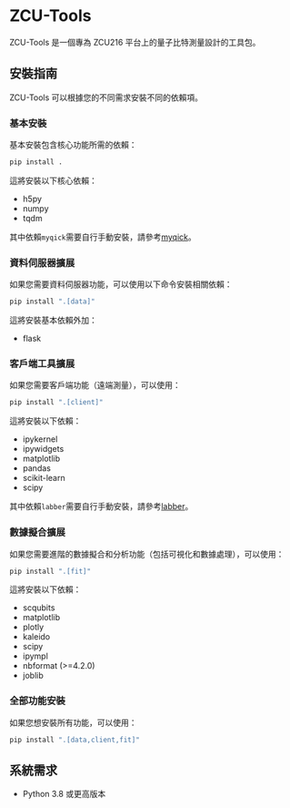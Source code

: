 # ZCU-Tools

ZCU-Tools 是一個專為 ZCU216 平台上的量子比特測量設計的工具包。

## 安裝指南

ZCU-Tools 可以根據您的不同需求安裝不同的依賴項。

### 基本安裝

基本安裝包含核心功能所需的依賴：

```bash
pip install .
```

這將安裝以下核心依賴：
- h5py
- numpy
- tqdm

其中依賴`myqick`需要自行手動安裝，請參考[myqick](https://github.com/Axelisme/myqick)。

### 資料伺服器擴展

如果您需要資料伺服器功能，可以使用以下命令安裝相關依賴：

```bash
pip install ".[data]"
```

這將安裝基本依賴外加：
- flask

### 客戶端工具擴展

如果您需要客戶端功能（遠端測量），可以使用：

```bash
pip install ".[client]"
```

這將安裝以下依賴：
- ipykernel
- ipywidgets
- matplotlib
- pandas
- scikit-learn
- scipy

其中依賴`labber`需要自行手動安裝，請參考[labber](https://github.com/Axelisme/labber_api)。

### 數據擬合擴展

如果您需要進階的數據擬合和分析功能（包括可視化和數據處理），可以使用：

```bash
pip install ".[fit]"
```

這將安裝以下依賴：
- scqubits
- matplotlib
- plotly
- kaleido
- scipy
- ipympl
- nbformat (>=4.2.0)
- joblib

### 全部功能安裝

如果您想安裝所有功能，可以使用：

```bash
pip install ".[data,client,fit]"
```

## 系統需求

- Python 3.8 或更高版本
